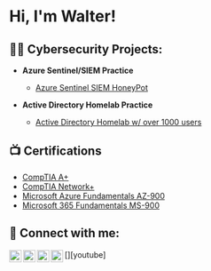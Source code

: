 <h1>Hi, I'm Walter! 

<h2>👨‍💻 Cybersecurity Projects:</h2>

- <b>Azure Sentinel/SIEM Practice</b>
  - [Azure Sentinel SIEM HoneyPot](https://github.com/WalterDotson02/Azure-Sentinel-SIEM-HoneyPot/blob/7bb14e744f7e5e9b796342180460dce85b8baf27/README.md)

- <b>Active Directory Homelab Practice</b>
  - [Active Directory Homelab w/ over 1000 users]()

<h2>📺 Certifications </h2>

- [CompTIA A+](https://app.box.com/s/psfair7cpuq5mrekvgj29f6m1811myu4)
- [CompTIA Network+](https://app.box.com/s/2xqdaz57w1wtxkk3yx8ugcei6u2f61ip)
- [Microsoft Azure Fundamentals AZ-900](https://app.box.com/s/bejfks4jwecoun4l83wlqzowx354la75)
- [Microsoft 365 Fundamentals MS-900](https://app.box.com/s/zyfl254r01jlqdg88hkktvrvzylefaty)

<h2> 🤳 Connect with me:</h2>

[<img align="left" alt="JoshMadakor | YouTube" width="22px" src="https://cdn.jsdelivr.net/npm/simple-icons@v3/icons/youtube.svg" />][youtube]
[<img align="left" alt="JoshMadakor | Twitter" width="22px" src="https://cdn.jsdelivr.net/npm/simple-icons@v3/icons/twitter.svg" />][twitter]
[<img align="left" alt="JoshMadakor | LinkedIn" width="22px" src="https://cdn.jsdelivr.net/npm/simple-icons@v3/icons/linkedin.svg" />][linkedin]
[<img align="left" alt="JoshMadakor | Instagram" width="22px" src="https://cdn.jsdelivr.net/npm/simple-icons@v3/icons/instagram.svg" />][instagram]

[twitter]: 
[youtube]: 
[instagram]: https://www.instagram.com/md_illicit?igsh=MWY2YXQ3Ynh4dWM2bA%3D%3D&utm_source=qr
[linkedin]: https://www.linkedin.com/in/walter-dotson-43732a210/

<!--
**joshmadakor1/joshmadakor1** is a ✨ _special_ ✨ repository because its `README.md` (this file) appears on your GitHub profile.

Here are some ideas to get you started:

- 🔭 I’m currently working on ...
- 🌱 I’m currently learning ...
- 👯 I’m looking to collaborate on ...
- 🤔 I’m looking for help with ...
- 💬 Ask me about ...
- 📫 How to reach me: ...
- 😄 Pronouns: ...
- ⚡ Fun fact: ...
-->
<!--
**WalterDotson02/WalterDotson02** is a ✨ _special_ ✨ repository because its `README.md` (this file) appears on your GitHub profile.

Here are some ideas to get you started:

- 🔭 I’m currently working on ...
- 🌱 I’m currently learning ...
- 👯 I’m looking to collaborate on ...
- 🤔 I’m looking for help with ...
- 💬 Ask me about ...
- 📫 How to reach me: ...
- 😄 Pronouns: ...
- ⚡ Fun fact: ...
-->
